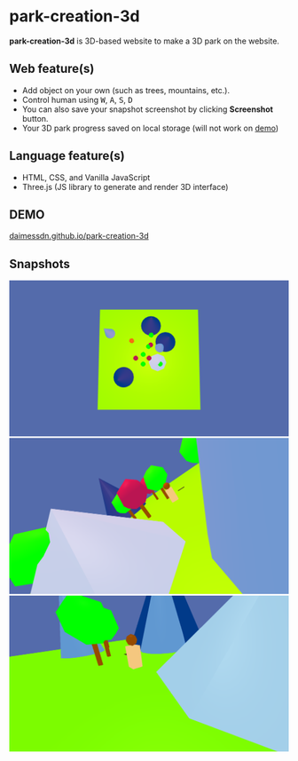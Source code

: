 # park-creation-3d

**park-creation-3d** is 3D-based website to make a 3D park on the website.

## Web feature(s)
- Add object on your own (such as trees, mountains, etc.).
- Control human using <kbd>W</kbd>, <kbd>A</kbd>, <kbd>S</kbd>, <kbd>D</kbd>
- You can also save your snapshot screenshot by clicking **Screenshot** button.
- Your 3D park progress saved on local storage (will not work on [demo](https://daimessdn.github.io/park-creation-3d/demo))

## Language feature(s)
- HTML, CSS, and Vanilla JavaScript
- Three.js (JS library to generate and render 3D interface)

## DEMO
[daimessdn.github.io/park-creation-3d](https://daimessdn.github.io/park-creation-3d)

## Snapshots
![screenshot 1](screenshots/screencapture-1391x777.png)
![screenshot 2](screenshots/screencapture-1391x777-1.png)
![screenshot 3](screenshots/screencapture-1391x777-2.png)